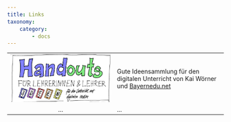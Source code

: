 ```yaml
---
title: Links
taxonomy:
    category:
        - docs
---
```




|  |  |
| :-: | ------ |
| <div id="maxImg400">![](HandoutsBayernEDU.png)</div>| Gute Ideensammlung für den digitalen Unterricht von Kai Wörner und [Bayernedu.net](https://drive.google.com/file/d/107xVeRA6J_tfBTXPlbW9AJhe_ICWUdsg/view)|
| ... | ... |